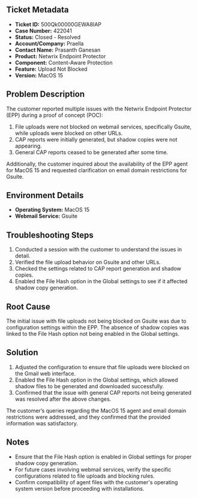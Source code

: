 ## Ticket Metadata
- **Ticket ID:** 500Qk00000GEWA8IAP
- **Case Number:** 422041
- **Status:** Closed - Resolved
- **Account/Company:** Praella
- **Contact Name:** Prasanth Ganesan
- **Product:** Netwrix Endpoint Protector
- **Component:** Content-Aware Protection
- **Feature:** Upload Not Blocked
- **Version:** MacOS 15

## Problem Description
The customer reported multiple issues with the Netwrix Endpoint Protector (EPP) during a proof of concept (POC):
1. File uploads were not blocked on webmail services, specifically Gsuite, while uploads were blocked on other URLs.
2. CAP reports were initially generated, but shadow copies were not appearing.
3. General CAP reports ceased to be generated after some time.

Additionally, the customer inquired about the availability of the EPP agent for MacOS 15 and requested clarification on email domain restrictions for Gsuite.

## Environment Details
- **Operating System:** MacOS 15
- **Webmail Service:** Gsuite

## Troubleshooting Steps
1. Conducted a session with the customer to understand the issues in detail.
2. Verified the file upload behavior on Gsuite and other URLs.
3. Checked the settings related to CAP report generation and shadow copies.
4. Enabled the File Hash option in the Global settings to see if it affected shadow copy generation.

## Root Cause
The initial issue with file uploads not being blocked on Gsuite was due to configuration settings within the EPP. The absence of shadow copies was linked to the File Hash option not being enabled in the Global settings.

## Solution
1. Adjusted the configuration to ensure that file uploads were blocked on the Gmail web interface.
2. Enabled the File Hash option in the Global settings, which allowed shadow files to be generated and downloaded successfully.
3. Confirmed that the issue with general CAP reports not being generated was resolved after the above changes.

The customer’s queries regarding the MacOS 15 agent and email domain restrictions were addressed, and they confirmed that the provided information was satisfactory.

## Notes
- Ensure that the File Hash option is enabled in Global settings for proper shadow copy generation.
- For future cases involving webmail services, verify the specific configurations related to file uploads and blocking rules.
- Confirm compatibility of agent files with the customer's operating system version before proceeding with installations.